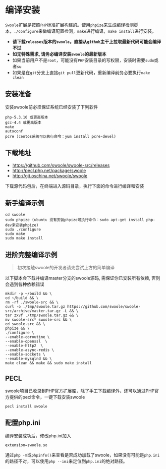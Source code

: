 # 编译安装

 `Swoole`扩展是按照`PHP`标准扩展构建的。使用`phpize`来生成编译检测脚本，`./configure`来做编译配置检测，`make`进行编译，`make install`进行安装。

* **请下载`releases`版本的`swoole`，直接从`github`主干上拉取最新代码可能会编译不过**
* **如无特殊需求, 请务必编译安装`swoole`的最新版本**
* 如果当前用户不是`root`，可能没有`PHP`安装目录的写权限，安装时需要`sudo`或者`su`
* 如果是在`git`分支上直接`git pull`更新代码，重新编译前务必要执行`make clean`

安装准备
----
安装swoole前必须保证系统已经安装了下列软件
```
php-5.3.10 或更高版本
gcc-4.4 或更高版本
make
autoconf
pcre (centos系统可以执行命令：yum install pcre-devel)
```

下载地址
----
* <https://github.com/swoole/swoole-src/releases>
* <http://pecl.php.net/package/swoole>
* <http://git.oschina.net/swoole/swoole>

下载源代码包后，在终端进入源码目录，执行下面的命令进行编译和安装

新手编译示例
---
```shell
cd swoole
sudo phpize (ubuntu 没有安装phpize可执行命令：sudo apt-get install php-dev来安装phpize)
sudo ./configure
sudo make 
sudo make install
```

进阶完整编译示例
---
> 初次接触swoole的开发者请先尝试上方的简单编译

以下脚本会下载并编译master分支的swoole源码, 需保证你已安装所有依赖, 否则会遇到各种依赖错误
```shell
mkdir -p ~/build && \
cd ~/build && \
rm -rf ./swoole-src && \
curl -o ./tmp/swoole.tar.gz https://github.com/swoole/swoole-src/archive/master.tar.gz -L && \
tar zxvf ./tmp/swoole.tar.gz && \
mv swoole-src* swoole-src && \
cd swoole-src && \
phpize && \
./configure \
--enable-coroutine \
--enable-openssl  \
--enable-http2  \
--enable-async-redis \
--enable-sockets \
--enable-mysqlnd && \
make clean && make && sudo make install
```

PECL
----
swoole项目已收录到PHP官方扩展库，除了手工下载编译外，还可以通过PHP官方提供的pecl命令，一键下载安装swoole
```shell
pecl install swoole
```

配置php.ini
----
编译安装成功后，修改php.ini加入
```shell
extension=swoole.so
```
通过`php -m`或`phpinfo()`来查看是否成功加载了swoole，如果没有可能是`php.ini`的路径不对，可以使用`php --ini`来定位到`php.ini`的绝对路径。


